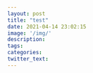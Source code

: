 ```yaml
---
layout: post
title: "test"
date: 2021-04-14 23:02:15
image: '/img/'
description:
tags:
categories:
twitter_text:
---
```


